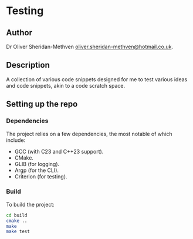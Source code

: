 # Testing

## Author

Dr Oliver Sheridan-Methven 
[oliver.sheridan-methven@hotmail.co.uk](mailto:oliver.sheridan-methven@hotmail.co.uk).

## Description

A collection of various code snippets designed for me to 
test various ideas and code snippets, akin to a code scratch
space. 

## Setting up the repo

### Dependencies

The project relies on a few dependencies, the most notable of 
which include:

- GCC (with C23 and C++23 support).
- CMake.
- GLIB (for logging).
- Argp (for the CLI).
- Criterion (for testing).

### Build

To build the project:
```bash
cd build
cmake .. 
make 
make test
```


